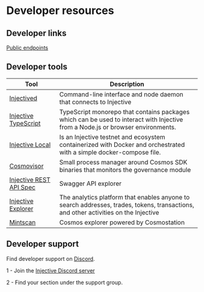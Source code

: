 # Developer resources

## Developer links

[Public endpoints](../develop/public-endpoints.md)

## Developer tools

| Tool                                                              | Description                                                                                                                         |
| ----------------------------------------------------------------- | ----------------------------------------------------------------------------------------------------------------------------------- |
| [Injectived](../develop/tools/injectived/welcome.md)              | Command-line interface and node daemon that connects to Injective                                                                   |
| [Injective TypeScript](../develop/tools/injectivets/index.md)     | TypeScript monorepo that contains packages which can be used to interact with Injective from a Node.js or browser environments.     |
| [Injective Local](../develop/tools/local-injective/index.md)      | Is an Injective testnet and ecosystem containerized with Docker and orchestrated with a simple docker-compose file.                 |
| [Cosmovisor](../develop/tools/cosmovisor.md)                      | Small process manager around Cosmos SDK binaries that monitors the governance module                                                |
| [Injective REST API Spec](https://lcd.injective.network/swagger/) | Swagger API explorer                                                                                                                |
| [Injective Explorer](https://explorer.injective.network/)         | The analytics platform that enables anyone to search addresses, trades, tokens, transactions, and other activities on the Injective |
| [Mintscan](https://www.mintscan.io/injective)                     | Cosmos explorer powered by Cosmostation                                                                                             |

## Developer support

Find developer support on [Discord](https://discord.gg/injective).

1 - Join the [Injective Discord server](https://discord.gg/injective)

2 - Find your section under the support group.
